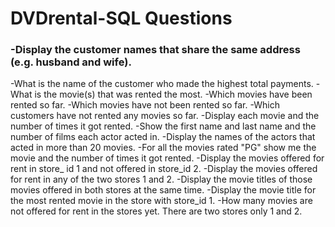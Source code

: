 # DVDrental-SQL Questions
### -Display the customer names that share the same address (e.g. husband and wife).
-What is the name of the customer who made the highest total payments.
-What is the movie(s) that was rented the most.
-Which movies have been rented so far.
-Which movies have not been rented so far.
-Which customers have not rented any movies so far.
-Display each movie and the number of times it got rented.
-Show the first name and last name and the number of films each actor acted in.
-Display the names of the actors that acted in more than 20 movies.
-For all the movies rated "PG" show me the movie and the number of times it got rented.
-Display the movies offered for rent in store_ id 1 and not offered in store_id 2.
-Display the movies offered for rent in any of the two stores 1 and 2.
-Display the movie titles of those movies offered in both stores at the same time.
-Display the movie title for the most rented movie in the store with store_id 1.
-How many movies are not offered for rent in the stores yet. There are two stores only 1 and
2.
